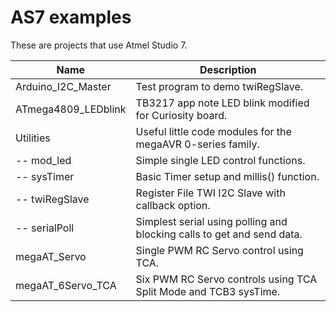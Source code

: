    AS7 examples
==================

These are projects that use Atmel Studio 7.  

|        Name         | Description                                                |
|---------------------|------------------------------------------------------------|
| Arduino_I2C_Master | Test program to demo twiRegSlave.|   
| ATmega4809_LEDblink | TB3217 app note LED blink modified for Curiosity board.|
| Utilities | Useful little code modules for the megaAVR 0-series family.|   
| -- mod_led | Simple single LED control functions.|   
| -- sysTimer | Basic Timer setup and millis() function.|   
| -- twiRegSlave | Register File TWI I2C Slave with callback option.|   
| -- serialPoll | Simplest serial using polling and blocking calls to get and send data.|   
| megaAT_Servo | Single PWM RC Servo control using TCA.|   
| megaAT_6Servo_TCA | Six PWM RC Servo controls using TCA Split Mode and TCB3 sysTime.|   
